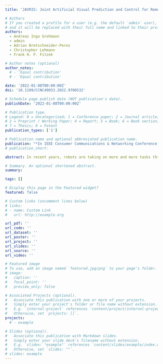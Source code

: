 ```yaml
---
title: 'JAVRIS: Joint Artificial Visual Prediction and Control for Remote-(Robot) Interaction Systems'

# Authors
# If you created a profile for a user (e.g. the default `admin` user), write the username (folder name) here
# and it will be replaced with their full name and linked to their profile.
authors:
  - Andreas Ingo Grohmann
  - admin
  - Adrian Bretschneider-Perez
  - Christopher Lehmann
  - Frank H. P. Fitzek

# Author notes (optional)
author_notes:
  # - 'Equal contribution'
  # - 'Equal contribution'

date: '2022-01-08T00:00:00Z'
doi: '10.1109/CCNC49033.2022.9700532'

# Schedule page publish date (NOT publication's date).
publishDate: '2022-01-08T00:00:00Z'

# Publication type.
# Legend: 0 = Uncategorized; 1 = Conference paper; 2 = Journal article;
# 3 = Preprint / Working Paper; 4 = Report; 5 = Book; 6 = Book section;
# 7 = Thesis; 8 = Patent
publication_types: ['1']

# Publication name and optional abbreviated publication name.
publication: "*In IEEE Consumer Communications & Networking Conference (CCNC)*"
# publication_short:

abstract: In recent years, robots are taking on more and more tasks throughout many different application domains. Many of those robots work fully automatically and without human intervention. However, more complex tasks still require to be done by a human in remote control. One example would be robot remote surgery. Remote controlling a robot requires ultra- low latency on the communication, to allow fast and precise movements. To make this possible with today’s systems, the human operator must be in the same room. Enabling the user to operate from anywhere around the world, would bring a huge benefit as travels for highly trained experts can be minimized.In order to allow wider distances between the user and robot, we propose an AI-based prediction. Predicting the robots behavior can generate negative latency, which improves the precision of control. In large-scale communication networks, the main part of experienced latency comes from the propagation delay and is therefore not avoidable. Predicting upcoming data before it actually arrives, can create a zero-latency experience for the human operator. To prove this idea in the context of remote robot control, we propose JAVRIS. Using the CMIYC demonstrator, JAVRIS improved the score of an inexperienced user by over 1000%.

# Summary. An optional shortened abstract.
summary: 

tags: []

# Display this page in the Featured widget?
featured: false

# Custom links (uncomment lines below)
# links:
# - name: Custom Link
#   url: http://example.org

url_pdf: ''
url_code: ''
url_dataset: ''
url_poster: ''
url_project: ''
url_slides: ''
url_source: ''
url_video: ''

# Featured image
# To use, add an image named `featured.jpg/png` to your page's folder.
# image:
#   caption: ''
#   focal_point: ''
#   preview_only: false

# Associated Projects (optional).
#   Associate this publication with one or more of your projects.
#   Simply enter your project's folder or file name without extension.
#   E.g. `internal-project` references `content/project/internal-project/index.md`.
#   Otherwise, set `projects: []`.
projects:
  # - example

# Slides (optional).
#   Associate this publication with Markdown slides.
#   Simply enter your slide deck's filename without extension.
#   E.g. `slides: "example"` references `content/slides/example/index.md`.
#   Otherwise, set `slides: ""`.
# slides: example
---
```


<!-- {{% callout note %}}
Click the _Cite_ button above to demo the feature to enable visitors to import publication metadata into their reference management software.
{{% /callout %}}

{{% callout note %}}
Create your slides in Markdown - click the _Slides_ button to check out the example.
{{% /callout %}}

Supplementary notes can be added here, including [code, math, and images](https://wowchemy.com/docs/writing-markdown-latex/). -->
